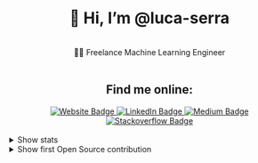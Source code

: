 <div id="header" align="center">
 <h1>👋 Hi, I’m @luca-serra</h1>
</div>
 
<br/>
<div id="bio" align="center">
 👨‍💻 Freelance Machine Learning Engineer
</div>
<br/>

<div id="online-section" align="center">
 <h2>Find me online:</h2>
</div>

<div id="badges" align="center">
  <a href="https://luca-serra.com">
    <img src="https://img.shields.io/badge/Personal%20Website-pink?logo=clyp&logoColor=white&style=for-the-badge" alt="Website Badge"/>
  </a>
  <a href="https://www.linkedin.com/in/luca-serra/">
    <img src="https://img.shields.io/badge/LinkedIn-blue?style=for-the-badge&logo=linkedin&logoColor=white" alt="LinkedIn Badge"/>
  </a>
  <a href="https://medium.com/@luca.serra">
    <img src="https://img.shields.io/badge/Medium-black?logo=medium&logoColor=white&style=for-the-badge" alt="Medium Badge"/>
  </a>
  <a href="https://stackoverflow.com/users/13891969/luca">
    <img src="https://img.shields.io/badge/Stackoverflow-orange?logo=stackoverflow&logoColor=white&style=for-the-badge" alt="Stackoverflow Badge"/>
  </a>
</div>

<br/>


<details>
<summary>Show stats</summary>
<br />
<div align="center">
  <p>Stackoverflow:</p>
  <img src="https://github-readme-stackoverflow.vercel.app/?userID=13891969&layout=compact" />
</div>
<div align="center" display="flex" align-items="stretch">
  <p>Github:</p>
<div flex=50%>
  <img src="https://streak-stats.demolab.com/?user=luca-serra&theme=dark&hide_border=true"/>
</div>
<div flex=50%>
  <img src="https://github-readme-stats.vercel.app/api/top-langs/?username=luca-serra&hide=jupyter%20notebook&show_icons=true&hide_border=true&layout=compact&langs_count=8"/>
</div>
</div>
</details>

<details>
<summary>Show first Open Source contribution</summary>
<a href="https://github.com/ultralytics/ultralytics">Ultralytics</a>: Link to PR -> <a href="https://github.com/ultralytics/ultralytics/pull/6227">fix: process_batch function of ConfusionMatrix to take into account empty labels #6227</a>
</details>
